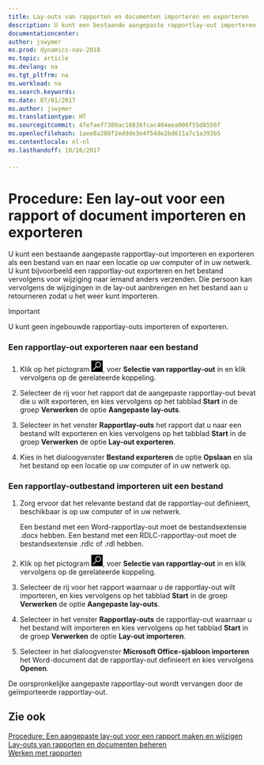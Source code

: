 ```yaml
---
title: Lay-outs van rapporten en documenten importeren en exporteren
description: U kunt een bestaande aangepaste rapportlay-out importeren en exporteren als een bestand van en naar een locatie op uw computer of in uw netwerk.
documentationcenter: 
author: jswymer
ms.prod: dynamics-nav-2018
ms.topic: article
ms.devlang: na
ms.tgt_pltfrm: na
ms.workload: na
ms.search.keywords: 
ms.date: 07/01/2017
ms.author: jswymer
ms.translationtype: HT
ms.sourcegitcommit: 4fefaef7380ac10836fcac404eea006f55d8556f
ms.openlocfilehash: 1aee8a288f2eddde3e4f54de2bd611a7c1a393b5
ms.contentlocale: nl-nl
ms.lasthandoff: 10/16/2017

---
```

# <a name="how-to-import-and-export-a-report-or-document-layout"></a>Procedure: Een lay-out voor een rapport of document importeren en exporteren
U kunt een bestaande aangepaste rapportlay-out importeren en exporteren als een bestand van en naar een locatie op uw computer of in uw netwerk. U kunt bijvoorbeeld een rapportlay-out exporteren en het bestand vervolgens voor wijziging naar iemand anders verzenden. Die persoon kan vervolgens de wijzigingen in de lay-out aanbrengen en het bestand aan u retourneren zodat u het weer kunt importeren.  
  
> [!IMPORTANT]  
>  U kunt geen ingebouwde rapportlay-outs importeren of exporteren.  
  
### <a name="to-export-a-report-layout-to-a-file"></a>Een rapportlay-out exporteren naar een bestand  
  
1.  Klik op het pictogram ![Zoeken naar pagina of rapport](media/ui-search/search_small.png "pictogram Zoeken naar pagina of rapport"), voer **Selectie van rapportlay-out** in en klik vervolgens op de gerelateerde koppeling.  
  
2.  Selecteer de rij voor het rapport dat de aangepaste rapportlay-out bevat die u wilt exporteren, en kies vervolgens op het tabblad **Start** in de groep **Verwerken** de optie **Aangepaste lay-outs**.  
  
3.  Selecteer in het venster **Rapportlay-outs** het rapport dat u naar een bestand wilt exporteren en kies vervolgens op het tabblad **Start** in de groep **Verwerken** de optie **Lay-out exporteren**.  
  
4.  Kies in het dialoogvenster **Bestand exporteren** de optie **Opslaan** en sla het bestand op een locatie op uw computer of in uw netwerk op.  
  
### <a name="to-import-a-report-layout-file"></a>Een rapportlay-outbestand importeren uit een bestand  
  
1.  Zorg ervoor dat het relevante bestand dat de rapportlay-out definieert, beschikbaar is op uw computer of in uw netwerk.  
  
     Een bestand met een Word-rapportlay-out moet de bestandsextensie .docx hebben. Een bestand met een RDLC-rapportlay-out moet de bestandsextensie .rdlc of .rdl hebben.  
  
2.  Klik op het pictogram ![Zoeken naar pagina of rapport](media/ui-search/search_small.png "pictogram Zoeken naar pagina of rapport"), voer **Selectie van rapportlay-out** in en klik vervolgens op de gerelateerde koppeling.  
  
3.  Selecteer de rij voor het rapport waarnaar u de rapportlay-out wilt importeren, en kies vervolgens op het tabblad **Start** in de groep **Verwerken** de optie **Aangepaste lay-outs**.  
  
4.  Selecteer in het venster **Rapportlay-outs** de rapportlay-out waarnaar u het bestand wilt importeren en kies vervolgens op het tabblad **Start** in de groep **Verwerken** de optie **Lay-out importeren**.  
  
5.  Selecteer in het dialoogvenster **Microsoft Office-sjabloon importeren** het Word-document dat de rapportlay-out definieert en kies vervolgens **Openen**.  
  
 De oorspronkelijke aangepaste rapportlay-out wordt vervangen door de geïmporteerde rapportlay-out.  
  
## <a name="see-also"></a>Zie ook  
 [Procedure: Een aangepaste lay-out voor een rapport maken en wijzigen](ui-how-create-custom-report-layout.md)   
 [Lay-outs van rapporten en documenten beheren](ui-manage-report-layouts.md)  
 [Werken met rapporten](ui-work-report.md)    
